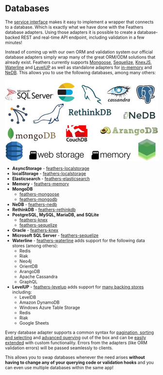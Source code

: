# Databases

The [service interface](../services/readme.md) makes it easy to implement a wrapper that connects to a database. Which is exactly what we have done with the Feathers database adapters. Using those adapters it is possible to create a database-backed REST and real-time API endpoint, including validation in a few minutes!

Instead of coming up with our own ORM and validation system our official database adapters simply wrap many of the great ORM/ODM solutions that already exist. Feathers currently supports [Mongoose](mongoose.md), [Sequelize](sequelize.md), [KnexJS](knexjs.md), [Waterline](waterline.md) and [LevelUP](levelup.md) as well as standalone adapters for [in-memory](memory.md) and [NeDB](nedb.md). This allows you to use the following databases, among many others:

![Feathers supports a lot of databases](/img/services-data-store.jpg)

- **AsyncStorage** - [feathers-localstorage](localstorage.md)
- **localStorage** - [feathers-localstorage](localstorage.md)
- **Elasticsearch** - [feathers-elasticsearch](elasticsearch.md)
- **Memory** - [feathers-memory](memory.md)
- **MongoDB**
  - [feathers-mongoose](mongoose.md)
  - [feathers-mongodb](mongodb.md)
- **NeDB** - [feathers-nedb](nedb.md)
- **RethinkDB** - [feathers-rethinkdb](rethinkdb.md)
- **PostgreSQL, MySQL, MariaDB, and SQLite**
  - [feathers-knex](knexjs.md)
  - [feathers-sequelize](sequelize.md)
- **Oracle** - [feathers-knex](knexjs.md)
- **Microsoft SQL Server** - [feathers-sequelize](sequelize.md)
- **Waterline** - [feathers-waterline](waterline.md) adds support for the following data stores (among others):
  - Redis
  - Riak
  - Neo4j
  - OrientDB
  - ArangoDB
  - Apache Cassandra
  - GraphQL
- **LevelUP** - [feathers-levelup](levelup.md) adds support for [many backing stores](https://github.com/Level/levelup/wiki/Modules#storage) including:
  - LevelDB
  - Amazon DynamoDB
  - Windows Azure Table Storage
  - Redis
  - Riak
  - Google Sheets

Every database adapter supports a common syntax for [pagination, sorting and selecting](pagination.md) and [advanced querying](querying.md) out of the box and can be [easily extended](extending.md) with custom functionality. Errors from the adapters (like ORM validation errors) will be passed seamlessly to clients.

This allows you to swap databases whenever the need arises **without having to change any of your querying code or validation hooks** and you can even use multiple databases within the same app!
